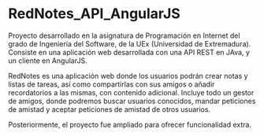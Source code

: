 # RedNotes_API_AngularJS
Proyecto desarrollado en la asignatura de Programación en Internet del grado de Ingeniería del Software, de la UEx (Universidad de Extremadura). Consiste en una aplicación web desarrollada con una API REST en JAva, y un cliente en AngularJS.

RedNotes es una aplicación web donde los usuarios podrán crear notas y listas de tareas, así como compartirlas con sus amigos o añadir recordatorios a las mismas, con contenido adicional. Incluye todo un gestor de amigos, donde podremos buscar usuarios conocidos, mandar peticiones de amistad y aceptar peticiones de amistad de otros usuarios.

Posteriormente, el proyecto fue ampliado para ofrecer funcionalidad extra.
